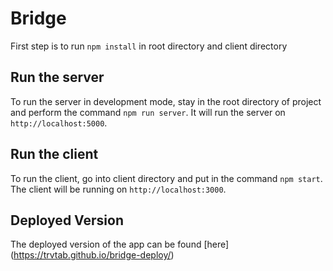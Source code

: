 # Bridge

First step is to run `npm install` in root directory and client directory

## Run the server

To run the server in development mode, stay in the root directory of project and perform the command  `npm run server`. It will run the server on `http://localhost:5000`. 


## Run the client

To run the client, go into client directory and put in the command `npm start`.
The client will be running on `http://localhost:3000`.


## Deployed Version

The deployed version of the app can be found [here] (https://trvtab.github.io/bridge-deploy/)

